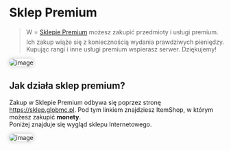 <style>
img:not(.medium-zoom-image--opened):not(.navbar-link-icon) {
    max-width: 750px; /* Maksymalna szerokość */
    max-height: 400px; /* Maksymalna wysokość */
    width: auto; /* Automatyczna szerokość */
    height: auto; /* Automatyczna wysokość */
    object-fit: contain; /* Dopasowanie bez przycinania */
    margin: 0 8px 4px 0;
    box-shadow: 0 0 6px 4px rgba(0, 0, 0, .1);
    border-radius: 10px;
}
</style>

# Sklep Premium

> W ⭐ [Sklepie Premium](/shops) możesz zakupić przedmioty i usługi premium. Ich zakup wiąże się z koniecznością wydania prawdziwych pieniędzy. Kupując rangi i inne usługi premium wspierasz serwer. Dziękujemy!

![image](/pages/images/shops/shop-4.webp)

## Jak działa sklep premium?

Zakup w Sklepie Premium odbywa się poprzez stronę https://sklep.globmc.pl. Pod tym linkiem znajdziesz ItemShop, w którym możesz zakupić **monety**.
<br>Poniżej znajduje się wygląd sklepu Internetowego.

![image](/pages/images/premiumshop/premiumshop-1.webp)